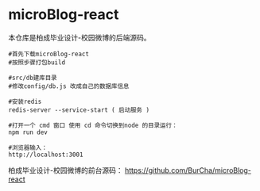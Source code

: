 # microBlog-react
本仓库是柏成毕业设计-校园微博的后端源码。
```
#首先下载microBlog-react
#按照步骤打包build

#src/db建库目录
#修改config/db.js 改成自己的数据库信息

#安装redis
redis-server --service-start ( 启动服务 )

#打开一个 cmd 窗口 使用 cd 命令切换到node 的目录运行：
npm run dev

#浏览器输入：
http://localhost:3001
```
柏成毕业设计-校园微博的前台源码： https://github.com/BurCha/microBlog-react
